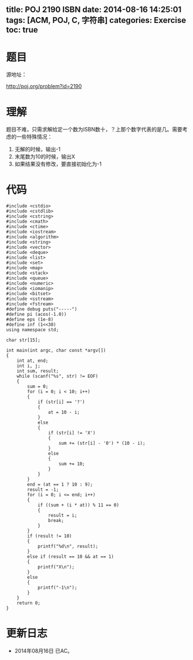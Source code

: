 title: POJ 2190 ISBN
date: 2014-08-16 14:25:01
tags: [ACM, POJ, C, 字符串]
categories: Exercise
toc: true
---
# 题目
源地址：

http://poj.org/problem?id=2190

# 理解
题目不难，只需求解给定一个数为ISBN数十，？上那个数字代表的是几。需要考虑的一些特殊情况：
1. 无解的时候，输出-1
2. 末尾数为10的时候，输出X
3. 如果结果没有修改，要直接初始化为-1

<!-- more -->

# 代码
```
#include <cstdio>
#include <cstdlib>
#include <cstring>
#include <cmath>
#include <ctime>
#include <iostream>
#include <algorithm>
#include <string>
#include <vector>
#include <deque>
#include <list>
#include <set>
#include <map>
#include <stack>
#include <queue>
#include <numeric>
#include <iomanip>
#include <bitset>
#include <sstream>
#include <fstream>
#define debug puts("-----")
#define pi (acos(-1.0))
#define eps (1e-8)
#define inf (1<<30)
using namespace std;

char str[15];

int main(int argc, char const *argv[])
{
    int at, end;
    int i, j;
    int sum, result;
    while (scanf("%s", str) != EOF)
    {
        sum = 0;
        for (i = 0; i < 10; i++)
        {
            if (str[i] == '?')
            {
                at = 10 - i;
            }
            else
            {
                if (str[i] != 'X')
                {
                    sum += (str[i] - '0') * (10 - i);
                }
                else
                {
                    sum += 10;
                }
            }
        }
        end = (at == 1 ? 10 : 9);
        result = -1;
        for (i = 0; i <= end; i++)
        {
            if ((sum + (i * at)) % 11 == 0)
            {
                result = i;
                break;
            }
        }
        if (result != 10)
        {
            printf("%d\n", result);
        }
        else if (result == 10 && at == 1)
        {
            printf("X\n");
        }
        else
        {
            printf("-1\n");
        }
    }
    return 0;
}
```
# 更新日志
- 2014年08月16日 已AC。